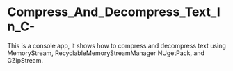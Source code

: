 # Compress_And_Decompress_Text_In_C-
This is a console app, it shows how to compress and decompress text using MemoryStream, RecyclableMemoryStreamManager NUgetPack, and GZipStream.
